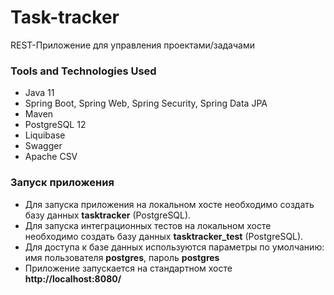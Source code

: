 # Task-tracker
REST-Приложение для управления проектами/задачами

### Tools and Technologies Used
* Java 11
* Spring Boot, Spring Web, Spring Security, Spring Data JPA
* Maven
* PostgreSQL 12
* Liquibase
* Swagger
* Apache CSV

### Запуск приложения
* Для запуска приложения на локальном хосте необходимо создать базу данных **tasktracker** (PostgreSQL).
* Для запуска интеграционных тестов на локальном хосте необходимо создать базу данных **tasktracker_test** (PostgreSQL).
* Для доступа к базе данных используются параметры по умолчанию: имя пользователя **postgres**, пароль **postgres**
* Приложение запускается на стандартном хосте **http://localhost:8080/**